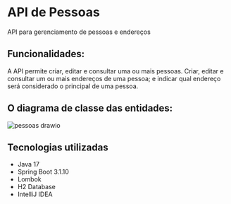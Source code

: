 # API de Pessoas
API para gerenciamento de pessoas e endereços

## Funcionalidades:
A API permite criar, editar e consultar uma ou mais pessoas. 
Criar, editar e consultar um ou mais endereços de uma pessoa; 
e indicar qual endereço será considerado o principal de uma pessoa.

## O diagrama de classe das entidades:
![pessoas drawio](https://github.com/samuel-ferreira-85/pessoas/assets/93062021/e4a44417-78ee-492c-9d4e-f018fcfe6ee9)

## Tecnologias utilizadas
- Java 17
- Spring Boot 3.1.10
- Lombok
- H2 Database
- IntelliJ IDEA
